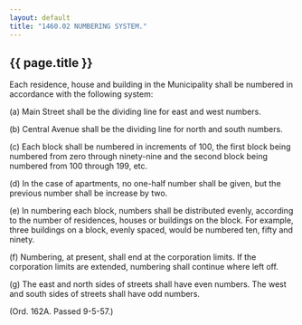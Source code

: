 ```yaml
---
layout: default 
title: "1460.02 NUMBERING SYSTEM."
---
```


{{ page.title }}
----------------

Each residence, house and building in the Municipality shall be numbered
in accordance with the following system:

​(a) Main Street shall be the dividing line for east and west numbers.

​(b) Central Avenue shall be the dividing line for north and south
numbers.

​(c) Each block shall be numbered in increments of 100, the first block
being numbered from zero through ninety-nine and the second block being
numbered from 100 through 199, etc.

​(d) In the case of apartments, no one-half number shall be given, but
the previous number shall be increase by two.

​(e) In numbering each block, numbers shall be distributed evenly,
according to the number of residences, houses or buildings on the block.
For example, three buildings on a block, evenly spaced, would be
numbered ten, fifty and ninety.

​(f) Numbering, at present, shall end at the corporation limits. If the
corporation limits are extended, numbering shall continue where left
off.

​(g) The east and north sides of streets shall have even numbers. The
west and south sides of streets shall have odd numbers.

(Ord. 162A. Passed 9-5-57.)
